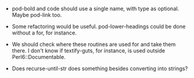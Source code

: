 * pod-bold and code should use a single name, with type as optional. Maybe pod-link too.

* Some refactoring would be useful. pod-lower-headings could be done without a for, for instance.

* We should check where these routines are used for and take them there. I don't know if textify-guts, for instance, is used outside Perl6::Documentable.

* Does recurse-until-str does something besides converting into strings?